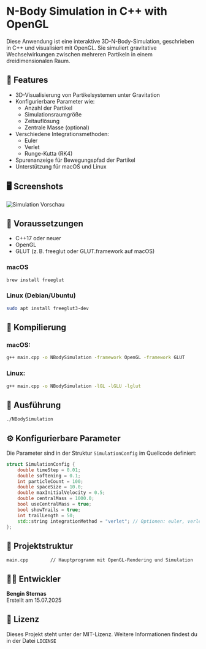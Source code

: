 # N-Body Simulation in C++ with OpenGL

Diese Anwendung ist eine interaktive 3D-N-Body-Simulation, geschrieben in C++ und visualisiert mit OpenGL. Sie simuliert gravitative Wechselwirkungen zwischen mehreren Partikeln in einem dreidimensionalen Raum.

## 🧠 Features

- 3D-Visualisierung von Partikelsystemen unter Gravitation
- Konfigurierbare Parameter wie:
  - Anzahl der Partikel
  - Simulationsraumgröße
  - Zeitauflösung
  - Zentrale Masse (optional)
- Verschiedene Integrationsmethoden:
  - Euler
  - Verlet
  - Runge-Kutta (RK4)
- Spurenanzeige für Bewegungspfad der Partikel
- Unterstützung für macOS und Linux

## 🖥️ Screenshots

![Simulation Vorschau](screenshot.png)

## 🔧 Voraussetzungen

- C++17 oder neuer
- OpenGL
- GLUT (z. B. freeglut oder GLUT.framework auf macOS)

### macOS

```bash
brew install freeglut
```

### Linux (Debian/Ubuntu)

```bash
sudo apt install freeglut3-dev
```

## 🧪 Kompilierung

### macOS:

```bash
g++ main.cpp -o NBodySimulation -framework OpenGL -framework GLUT
```

### Linux:

```bash
g++ main.cpp -o NBodySimulation -lGL -lGLU -lglut
```

## 🚀 Ausführung

```bash
./NBodySimulation
```

## ⚙️ Konfigurierbare Parameter

Die Parameter sind in der Struktur `SimulationConfig` im Quellcode definiert:

```cpp
struct SimulationConfig {
    double timeStep = 0.01;
    double softening = 0.1;
    int particleCount = 100;
    double spaceSize = 10.0;
    double maxInitialVelocity = 0.5;
    double centralMass = 1000.0;
    bool useCentralMass = true;
    bool showTrails = true;
    int trailLength = 50;
    std::string integrationMethod = "verlet"; // Optionen: euler, verlet, rk4
};
```

## 📁 Projektstruktur

```
main.cpp        // Hauptprogramm mit OpenGL-Rendering und Simulation
```

## 🧑‍💻 Entwickler

**Bengin Sternas**  
Erstellt am 15.07.2025

## 📜 Lizenz

Dieses Projekt steht unter der MIT-Lizenz. Weitere Informationen findest du in der Datei `LICENSE`
